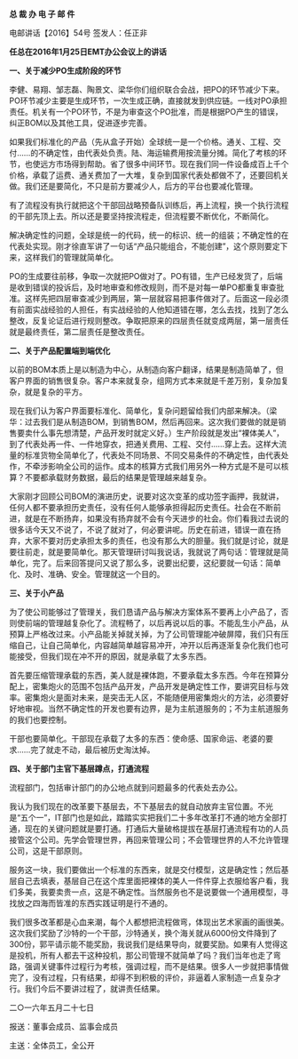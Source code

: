 **总 裁 办 电 子 邮 件**

 

电邮讲话【2016】54号         签发人：任正非

**任总在2016年1月25日EMT办公会议上的讲话**

**一、关于减少PO生成阶段的环节**

李健、易翔、邹志磊、陶景文、梁华你们组织联合会战，把PO的环节减少下来。PO环节减少主要是生成环节，一次生成正确，直接就发到供应链。一线对PO承担责任。机关有一个PO环节，不是为审查这个PO批准，而是根据PO产生的错误，纠正BOM以及其他工具，促进逐步完善。

如果我们标准化的产品（先从盒子开始）全球统一是一个价格。通关、工程、交付……的不确定性，由代表处负责。陆、海运输费用按流量分摊。简化了考核的环节，也使远方市场得到帮助。省了很多中间环节。现在我们同一件设备成百上千个价格，承载了运费、通关费加了一大堆，复杂到国家代表处都做不了，还要回机关做。我们还是要简化，不只是前方要减少人，后方的平台也要减化管理。

有了流程没有执行就把这个干部回战略预备队训练后，再上流程，换一个执行流程的干部先顶上去。所以还是要坚持按流程走，但流程要不断优化，不断简化。

解决确定性的问题，全球是统一的代码，统一的标识、统一的组装；不确定性的在代表处实现。刚才徐直军讲了一句话“产品只能组合，不能创建”，这个原则要定下来，这样我们的管理就简单化。

PO的生成要往前移，争取一次就把PO做对了。PO有错，生产已经发货了，后端是收到错误的投诉后，及时地审查和修改规则，而不是对每一单PO都重复审查批准。这样先把四层审查减少到两层，第一层就容易把事件做对了。后面这一段必须有前面实战经验的人担任，有实战经验的人他知道错在哪，怎么去找，找到了怎么整改，反复论证后进行规则整改。争取把原来的四层责任就变成两层，第一层责任就是最终责任，第二层责任是整改责任。

**二、关于产品配置端到端优化**

以前的BOM本质上是以制造为中心，从制造向客户翻译，结果是制造简单了，但客户界面的销售很复杂。客户本来就复杂，组网方式本来就是千差万别，复杂加复杂，就是复杂的平方。

现在我们认为客户界面要标准化、简单化，复杂问题留给我们内部来解决。（梁华：过去我们是从制造BOM，到销售BOM，然后再回来。这次我们要做的就是销售要卖什么事先想清楚，产品开发时就定义好。）生产阶段就是发出“裸体美人”，到了代表处再一件、一件地穿衣，把通关费用、工程、交付……穿上去。这样大流量的标准货物全简单化了，代表处不同场景、不同交易条件的不确定性，由代表处作，不牵涉影响全公司的运作。成本的核算方式我们用另外一种方式是不是可以核算？不要都承载财务数据，最后的结果是管理越来越复杂。

大家刚才回顾公司BOM的演进历史，说要对这次变革的成功签字画押，我就讲，任何人都不要承担历史责任，没有任何人能够承担得起历史责任。社会在不断前进，就是在不断扬弃，如果没有扬弃就不会有今天进步的社会。你们看我过去说的很多话今天又不说了，不说了就对了，何必要讲呢。历史在前进，错误一直在扬弃，大家不要对历史承担太多的责任，也没有那么大的胆量。我们就是讨论，就是要往前走，就是要简单化。那天管理研讨叫我说话，我就说了两句话：管理就是简单化，完了。后来回答提问又说了那么多，说要出纪要，这纪要就一句话：简单化、及时、准确、安全。管理就这一个目的。

**三、关于小产品**

为了使公司能够过了管理关，我们恳请产品与解决方案体系不要再上小产品了，否则使前端的管理越复杂化了。流程畅了，以后再说以后的事。不能乱生小产品，从预算上严格改过来。小产品能关掉就关掉，为了公司管理能冲破屏障，我们只有压缩自己，让自己简单化，内容越简单越容易冲开，冲开以后再逐渐复杂化我们也可能接受，但我们现在冲不开的原因，就是承载了太多东西。

首先要压缩管理承载的东西，美人就是裸体跑，不要承载太多东西。今年在预算分配上，密集炮火的范围不包括产品开发，产品开发是确定性工作，要讲究目标与效率。密集炮火是面对未来，是突击无人区，不能随便用密集炮火的方法，必须要好好地审视。当然不确定性的开发也要有边界，是为主航道服务的；不为主航道服务的我们也要控制。

干部也要简单化。干部现在承载了太多的东西：使命感、国家命运、老婆的要求……完了就走不动，最后被历史淘汰掉。

**四、关于部门主官下基层蹲点，打通流程**

流程部门，包括审计部门的办公地点就到问题最多的代表处去办公。

我认为我们现在的改革要下基层去，不下基层去的就自动放弃主官位置。不光是“五个一”，IT部门也是如此，踏踏实实把我们二十多年改革打不通的地方全部打通，现在的关键问题就是要打通。打通后大量破格提拔在基层打通流程有功的人员接管这个公司。先学会管理世界，再回来管理公司；不会管理世界的人不允许管理公司，这是干部原则。

服务这一块，我们要做出一个标准的东西来，就是交付模型，这是确定性；然后基层自己去填表，基层自己在这个库里面把裸体的美人一件件穿上衣服给客户看，我们多美，我要卖贵一点，这是不确定性。当然服务也不是说要做一个通用模型，寻找放之四海而皆准的东西实践证明是行不通的。

我们很多改革都是心血来潮，每个人都想把流程做弯，体现出艺术家画的画很美。这次我们奖励了沙特的一个干部，沙特通关，换个海关就从6000份文件降到了300份，郭平请示能不能奖励，我说我们是结果导向，就要奖励。如果有人觉得这是投机，所有人都去干这种投机，那公司管理不就简单了吗？我们当年也走了弯路，强调关键事件过程行为考核，强调过程，而不是结果。很多人一步就把事情做完了，没有过程，只有结果，却得不到积极的评价，非逼着人家制造一点复杂才行。我们今后不要讲过程了，就讲责任结果。







二○一六年五月二十七日

报送：董事会成员、监事会成员

主送：全体员工，全公开